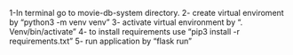 
1-In terminal go to movie-db-system directory.
2- create virtual enviroment by “python3 -m venv venv”
3- activate virtual environment by “. Venv/bin/activate”
4- to install requirements use “pip3 install -r requirements.txt”
5- run application by “flask run”
